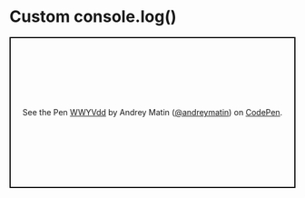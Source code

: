 # Custom console.log()

<p class="codepen" data-height="266" data-theme-id="light" data-default-tab="js,result" data-user="andreymatin" data-slug-hash="WWYVdd" style="height: 266px; box-sizing: border-box; display: flex; align-items: center; justify-content: center; border: 2px solid black; margin: 1em 0; padding: 1em;" data-pen-title="WWYVdd">
  <span>See the Pen <a href="https://codepen.io/andreymatin/pen/WWYVdd/">
  WWYVdd</a> by Andrey Matin (<a href="https://codepen.io/andreymatin">@andreymatin</a>)
  on <a href="https://codepen.io">CodePen</a>.</span>
</p>
<script async src="https://static.codepen.io/assets/embed/ei.js"></script>